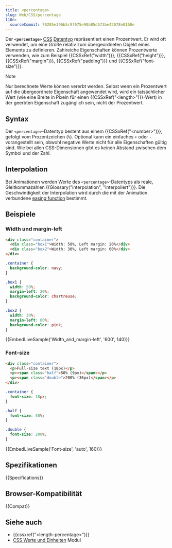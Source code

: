 ```yaml
---
title: <percentage>
slug: Web/CSS/percentage
l10n:
  sourceCommit: 70285e396b5c97675e90b85d573be42078e0168e
---
```


Der **`<percentage>`** [CSS](/de/docs/Web/CSS) [Datentyp](/de/docs/Web/CSS/CSS_values_and_units/CSS_data_types) repräsentiert einen Prozentwert. Er wird oft verwendet, um eine Größe relativ zum übergeordneten Objekt eines Elements zu definieren. Zahlreiche Eigenschaften können Prozentwerte verwenden, wie zum Beispiel {{CSSxRef("width")}}, {{CSSxRef("height")}}, {{CSSxRef("margin")}}, {{CSSxRef("padding")}} und {{CSSxRef("font-size")}}.

> [!NOTE]
> Nur berechnete Werte können vererbt werden. Selbst wenn ein Prozentwert auf die übergeordnete Eigenschaft angewendet wird, wird ein tatsächlicher Wert (wie eine Breite in Pixeln für einen {{CSSxRef("&lt;length&gt;")}}-Wert) in der geerbten Eigenschaft zugänglich sein, nicht der Prozentwert.

## Syntax

Der `<percentage>`-Datentyp besteht aus einem {{CSSxRef("&lt;number&gt;")}}, gefolgt vom Prozentzeichen (`%`). Optional kann ein einfaches `+` oder `-` vorangestellt sein, obwohl negative Werte nicht für alle Eigenschaften gültig sind. Wie bei allen CSS-Dimensionen gibt es keinen Abstand zwischen dem Symbol und der Zahl.

## Interpolation

Bei Animationen werden Werte des `<percentage>`-Datentyps als reale, Gleitkommazahlen {{Glossary("interpolation", "interpoliert")}}. Die Geschwindigkeit der Interpolation wird durch die mit der Animation verbundene [easing function](/de/docs/Web/CSS/easing-function) bestimmt.

## Beispiele

### Width und margin-left

```html
<div class="container">
  <div class="box1">Width: 50%, Left margin: 20%</div>
  <div class="box2">Width: 30%, Left margin: 60%</div>
</div>
```

```css
.container {
  background-color: navy;
}

.box1 {
  width: 50%;
  margin-left: 20%;
  background-color: chartreuse;
}

.box2 {
  width: 30%;
  margin-left: 60%;
  background-color: pink;
}
```

{{EmbedLiveSample('Width_and_margin-left', '600', 140)}}

### Font-size

```html
<div class="container">
  <p>Full-size text (18px)</p>
  <p><span class="half">50% (9px)</span></p>
  <p><span class="double">200% (36px)</span></p>
</div>
```

```css
.container {
  font-size: 18px;
}

.half {
  font-size: 50%;
}

.double {
  font-size: 200%;
}
```

{{EmbedLiveSample('Font-size', 'auto', 160)}}

## Spezifikationen

{{Specifications}}

## Browser-Kompatibilität

{{Compat}}

## Siehe auch

- {{cssxref("&lt;length-percentage&gt;")}}
- [CSS Werte und Einheiten](/de/docs/Web/CSS/CSS_values_and_units) Modul
